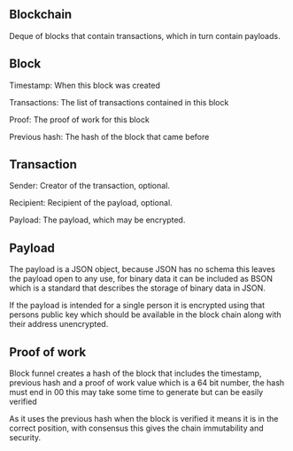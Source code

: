 ## Blockchain

Deque of blocks that contain transactions, which in turn contain payloads.

## Block

Timestamp: When this block was created

Transactions: The list of transactions contained in this block

Proof: The proof of work for this block

Previous hash: The hash of the block that came before

## Transaction

Sender: Creator of the transaction, optional.

Recipient: Recipient of the payload, optional.

Payload: The payload, which may be encrypted.

## Payload

The payload is a JSON object, because JSON has no schema this leaves the payload open to any use, for binary data it can be included as BSON which is a standard that describes the storage of binary data in JSON.

If the payload is intended for a single person it is encrypted using that persons public key which should be available in the block chain along with their address unencrypted.

## Proof of work

Block funnel creates a hash of the block that includes the timestamp, previous hash and a proof of work value which is a 64 bit number, the hash must end in 00 this may take some time to generate but can be easily verified

As it uses the previous hash when the block is verified it means it is in the correct position, with consensus this gives the chain immutability and security.
